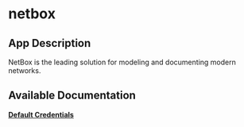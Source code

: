 # netbox

## App Description

NetBox is the leading solution for modeling and documenting modern networks.

## Available Documentation

[**Default Credentials**](charts/incubator/netbox/default-credentials)

